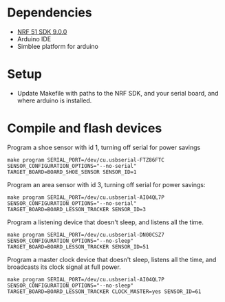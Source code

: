# Dependencies

 - [NRF 51 SDK 9.0.0](https://developer.nordicsemi.com/nRF51_SDK/nRF51_SDK_v9.x.x/nRF51_SDK_9.0.0_2e23562.zip)
 - Arduino IDE
 - Simblee platform for arduino

# Setup

 - Update Makefile with paths to the NRF SDK, and your serial board, and where arduino is installed.

# Compile and flash devices

Program a shoe sensor with id 1, turning off serial for power savings

`make program SERIAL_PORT=/dev/cu.usbserial-FTZ86FTC SENSOR_CONFIGURATION_OPTIONS="--no-serial" TARGET_BOARD=BOARD_SHOE_SENSOR SENSOR_ID=1`

Program an area sensor with id 3, turning off serial for power savings:

`make program SERIAL_PORT=/dev/cu.usbserial-AI04QL7P SENSOR_CONFIGURATION_OPTIONS="--no-serial" TARGET_BOARD=BOARD_LESSON_TRACKER SENSOR_ID=3`

Program a listening device that doesn't sleep, and listens all the time.

`make program SERIAL_PORT=/dev/cu.usbserial-DN00CSZ7 SENSOR_CONFIGURATION_OPTIONS="--no-sleep" TARGET_BOARD=BOARD_LESSON_TRACKER SENSOR_ID=51`

Program a master clock device that doesn't sleep, listens all the time, and broadcasts its clock signal at full power.

`make program SERIAL_PORT=/dev/cu.usbserial-AI04QL7P SENSOR_CONFIGURATION_OPTIONS="--no-sleep" TARGET_BOARD=BOARD_LESSON_TRACKER CLOCK_MASTER=yes SENSOR_ID=61`

